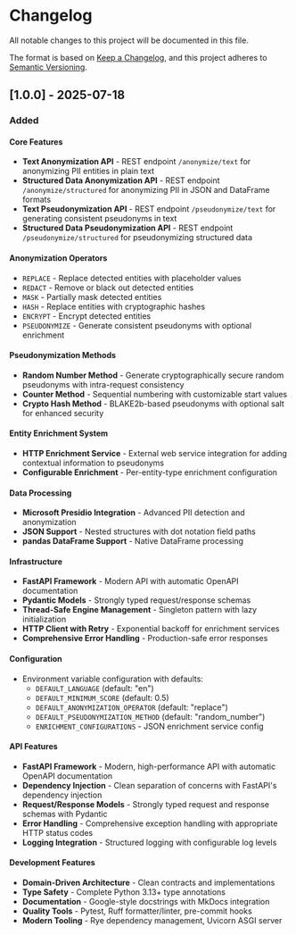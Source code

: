 # Changelog

All notable changes to this project will be documented in this file.

The format is based on [Keep a Changelog](https://keepachangelog.com/en/1.1.0/),
and this project adheres to [Semantic Versioning](https://semver.org/spec/v2.0.0.html).

## [1.0.0] - 2025-07-18

### Added

#### Core Features

- **Text Anonymization API** - REST endpoint `/anonymize/text` for anonymizing
  PII entities in plain text
- **Structured Data Anonymization API** - REST endpoint `/anonymize/structured`
  for anonymizing PII in JSON and DataFrame formats
- **Text Pseudonymization API** - REST endpoint `/pseudonymize/text` for
  generating consistent pseudonyms in text
- **Structured Data Pseudonymization API** - REST endpoint
  `/pseudonymize/structured` for pseudonymizing structured data

#### Anonymization Operators

- `REPLACE` - Replace detected entities with placeholder values
- `REDACT` - Remove or black out detected entities
- `MASK` - Partially mask detected entities
- `HASH` - Replace entities with cryptographic hashes
- `ENCRYPT` - Encrypt detected entities
- `PSEUDONYMIZE` - Generate consistent pseudonyms with optional enrichment

#### Pseudonymization Methods

- **Random Number Method** - Generate cryptographically secure random pseudonyms
  with intra-request consistency
- **Counter Method** - Sequential numbering with customizable start values
- **Crypto Hash Method** - BLAKE2b-based pseudonyms with optional salt for
  enhanced security

#### Entity Enrichment System

- **HTTP Enrichment Service** - External web service integration for adding
  contextual information to pseudonyms
- **Configurable Enrichment** - Per-entity-type enrichment configuration

#### Data Processing

- **Microsoft Presidio Integration** - Advanced PII detection and anonymization
- **JSON Support** - Nested structures with dot notation field paths
- **pandas DataFrame Support** - Native DataFrame processing

#### Infrastructure

- **FastAPI Framework** - Modern API with automatic OpenAPI documentation
- **Pydantic Models** - Strongly typed request/response schemas
- **Thread-Safe Engine Management** - Singleton pattern with lazy initialization
- **HTTP Client with Retry** - Exponential backoff for enrichment services
- **Comprehensive Error Handling** - Production-safe error responses

#### Configuration

- Environment variable configuration with defaults:
  - `DEFAULT_LANGUAGE` (default: "en")
  - `DEFAULT_MINIMUM_SCORE` (default: 0.5)
  - `DEFAULT_ANONYMIZATION_OPERATOR` (default: "replace")
  - `DEFAULT_PSEUDONYMIZATION_METHOD` (default: "random_number")
  - `ENRICHMENT_CONFIGURATIONS` - JSON enrichment service config

#### API Features

- **FastAPI Framework** - Modern, high-performance API with automatic OpenAPI
  documentation
- **Dependency Injection** - Clean separation of concerns with FastAPI's
  dependency injection
- **Request/Response Models** - Strongly typed request and response schemas with
  Pydantic
- **Error Handling** - Comprehensive exception handling with appropriate HTTP
  status codes
- **Logging Integration** - Structured logging with configurable log levels

#### Development Features

- **Domain-Driven Architecture** - Clean contracts and implementations
- **Type Safety** - Complete Python 3.13+ type annotations
- **Documentation** - Google-style docstrings with MkDocs integration
- **Quality Tools** - Pytest, Ruff formatter/linter, pre-commit hooks
- **Modern Tooling** - Rye dependency management, Uvicorn ASGI server
